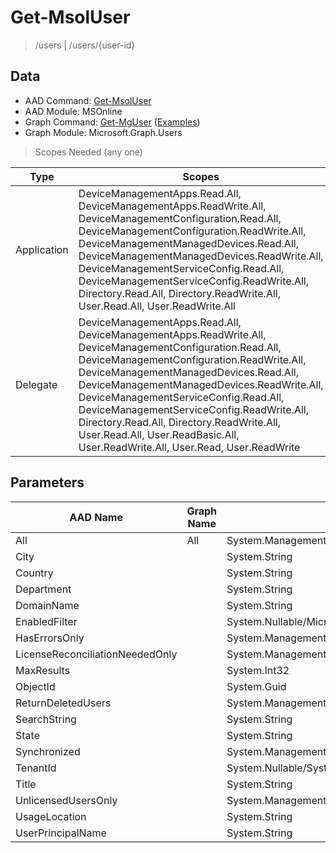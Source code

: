 # Get-MsolUser

> /users | /users/{user-id}

## Data

+ AAD Command: [Get-MsolUser](https://docs.microsoft.com/en-us/powershell/module/MSOnline/Get-MsolUser)
+ AAD Module: MSOnline
+ Graph Command: [Get-MgUser](https://docs.microsoft.com/en-us/powershell/module/Microsoft.Graph.Users/Get-MgUser) ([Examples](https://github.com/orgs/msgraph/discussions?discussions_q=Get-MgUser))
+ Graph Module: Microsoft.Graph.Users

> Scopes Needed (any one)

|Type|Scopes|
|---|---|
|Application|DeviceManagementApps.Read.All, DeviceManagementApps.ReadWrite.All, DeviceManagementConfiguration.Read.All, DeviceManagementConfiguration.ReadWrite.All, DeviceManagementManagedDevices.Read.All, DeviceManagementManagedDevices.ReadWrite.All, DeviceManagementServiceConfig.Read.All, DeviceManagementServiceConfig.ReadWrite.All, Directory.Read.All, Directory.ReadWrite.All, User.Read.All, User.ReadWrite.All|
|Delegate|DeviceManagementApps.Read.All, DeviceManagementApps.ReadWrite.All, DeviceManagementConfiguration.Read.All, DeviceManagementConfiguration.ReadWrite.All, DeviceManagementManagedDevices.Read.All, DeviceManagementManagedDevices.ReadWrite.All, DeviceManagementServiceConfig.Read.All, DeviceManagementServiceConfig.ReadWrite.All, Directory.Read.All, Directory.ReadWrite.All, User.Read.All, User.ReadBasic.All, User.ReadWrite.All, User.Read, User.ReadWrite|

## Parameters

|AAD Name|Graph Name|AAD Type|Graph Type|Infos|
|---|---|---|---|---|
|All|All|System.Management.Automation.SwitchParameter|System.Management.Automation.SwitchParameter||
|City||System.String|||
|Country||System.String|||
|Department||System.String|||
|DomainName||System.String|||
|EnabledFilter||System.Nullable/Microsoft.Online.Administration.UserEnabledFilter|||
|HasErrorsOnly||System.Management.Automation.SwitchParameter|||
|LicenseReconciliationNeededOnly||System.Management.Automation.SwitchParameter|||
|MaxResults||System.Int32|||
|ObjectId||System.Guid|||
|ReturnDeletedUsers||System.Management.Automation.SwitchParameter|||
|SearchString||System.String|||
|State||System.String|||
|Synchronized||System.Management.Automation.SwitchParameter|||
|TenantId||System.Nullable/System.Guid|||
|Title||System.String|||
|UnlicensedUsersOnly||System.Management.Automation.SwitchParameter|||
|UsageLocation||System.String|||
|UserPrincipalName||System.String|||

